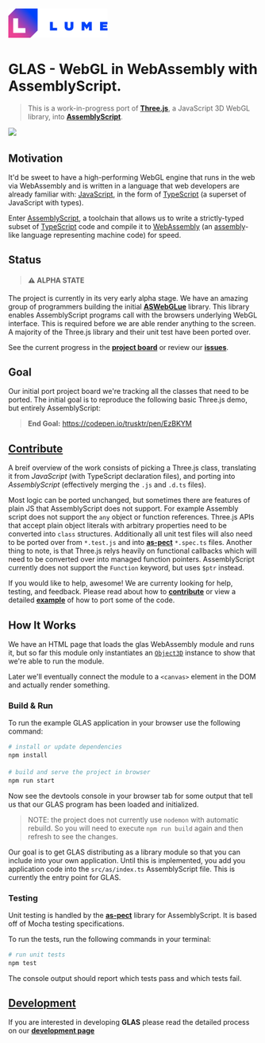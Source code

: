 <!-- # GLAS -->

# <a href="//lume.io"><img src="./assets/logo.svg" width="200" alt="LUME" title="LUME" /></a>

# GLAS - Web**GL** in WebAssembly with **A**ssembly**S**cript.

> This is a work-in-progress port of [**Three.js**](https://threejs.org), a JavaScript 3D WebGL library, into [**AssemblyScript**](https://assemblyscript.org).

![](https://github.com/lume/glas/workflows/Node%20CI/badge.svg)

## Motivation

It'd be sweet to have a high-performing WebGL engine that runs in the web via
WebAssembly and is written in a language that web developers are already
familiar with:
[JavaScript](https://developer.mozilla.org/en-US/docs/Web/JavaScript/About_JavaScript),
in the form of [TypeScript](http://www.typescriptlang.org/) (a
superset of JavaScript with types).

Enter [AssemblyScript](https://assemblyscript.org), a
toolchain that allows us to write a strictly-typed subset of
[TypeScript](http://www.typescriptlang.org/) code and compile it to
[WebAssembly](https://developer.mozilla.org/en-US/docs/WebAssembly) (an
[assembly](https://en.wikipedia.org/wiki/Assembly_language)-like language
representing machine code) for speed.

## Status

> #### ⚠️ ALPHA STATE

The project is currently in its very early alpha stage. We have an amazing group of programmers building the initial [**ASWebGLue**](https://github.com/lume/ASWebGLue) library. This library enables AssemblyScript programs call with the browsers underlying WebGL interface. This is required before we are able render anything to the screen. A majority of the Three.js library and their unit test have been ported over.

See the current progress in the [**project board**](https://github.com/lume/glas/projects) or review our [**issues**](https://github.com/lume/glas/issues).

## Goal
Our initial port project board we're tracking all the classes that need to
be ported. The initial goal is to reproduce the following basic Three.js
demo, but entirely AssemblyScript:

> **End Goal:** https://codepen.io/trusktr/pen/EzBKYM

## [Contribute](.github/CONTRIBUTE.md)

A breif overview of the work consists of picking a Three.js class, translating it
from *JavaScript* (with TypeScript declaration files), and porting into *AssemblyScript*
(effectively merging the `.js` and `.d.ts` files).

Most logic can be ported unchanged, but sometimes there are features of plain
JS that AssemblyScript does not support. For example Assembly script does not support the `any` object or function references. Three.js APIs that accept plain object literals
with arbitrary properties need to be converted into `class` structures. Additionally all unit test files will also need to be ported over from `*.test.js` and into [**as-pect**](https://github.com/jtenner/as-pect) `*.spec.ts` files. Another thing to note, is that Three.js relys heavily on functional callbacks which will need to be converted over into managed function pointers. AssemblyScript currently does not support the `Function` keyword, but uses `$ptr` instead.

If you would like to help, awesome! We are currenty looking for help, testing, and feedback. Please read about how to [**contribute**](CONTRIBUTE.md) or view a detailed [**example**](CONTRIBUTE.md#example) of how to port some of the code.

## How It Works

We have an HTML page that loads the glas WebAssembly module and runs it, but
so far this module only instantiates an
[`Object3D`](https://threejs.org/docs/index.html#api/en/core/Object3D)
instance to show that we're able to run the module.

Later we'll eventually connect the module to a `<canvas>` element in the DOM
and actually render something.

### Build & Run

To run the example GLAS application in your browser use the following command: 

```sh
# install or update dependencies
npm install

# build and serve the project in browser
npm run start
```

Now see the devtools console in your browser tab for some output that tell us that our GLAS program has been loaded and initialized.

>NOTE: the project does not currently use `nodemon` with automatic rebuild. So you will need to execute `npm run build` again and then refresh to see the changes. 

Our goal is to get GLAS distributing as a library module so that you can include into your own application. Until this is implemented, you add you application code into the `src/as/index.ts` AssemblyScript file. This is currently the entry point for GLAS.

### Testing

Unit testing is handled by the [**as-pect**](https://github.com/jtenner/as-pect) library for AssemblyScript. It is based off of Mocha testing specifications. 

To run the tests, run the following commands in your terminal:

```sh
# run unit tests
npm test
```

The console output should report which tests pass and which tests fail.

## [Development](.github/DEVELOPMENT.md)

If you are interested in developing **GLAS** please read the detailed process on our [**development page**](.github/DEVELOPMENT.md)
